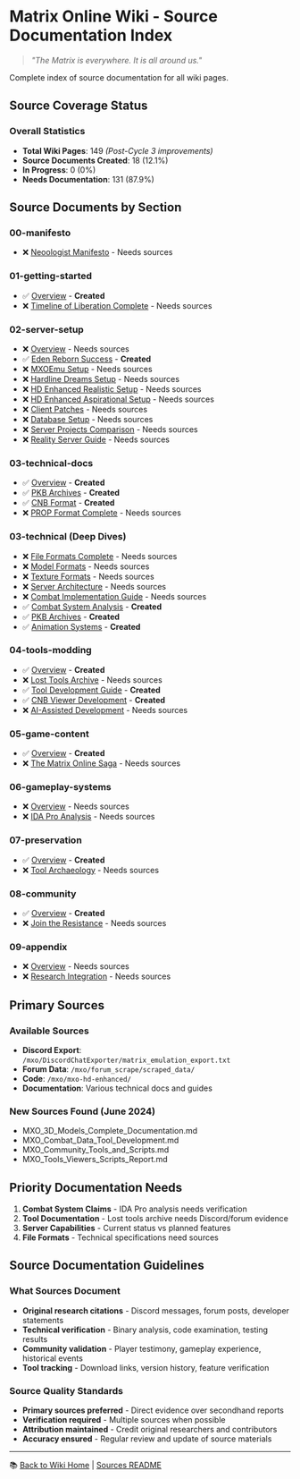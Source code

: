 # Matrix Online Wiki - Source Documentation Index

> *"The Matrix is everywhere. It is all around us."*

Complete index of source documentation for all wiki pages.

## Source Coverage Status

### Overall Statistics
- **Total Wiki Pages**: 149 *(Post-Cycle 3 improvements)*
- **Source Documents Created**: 18 (12.1%)
- **In Progress**: 0 (0%)
- **Needs Documentation**: 131 (87.9%)

## Source Documents by Section

### 00-manifesto
- ❌ [Neoologist Manifesto](00-manifesto/neoologist-manifesto-sources.md) - Needs sources

### 01-getting-started
- ✅ [Overview](01-getting-started/index-sources.md) - **Created**
- ❌ [Timeline of Liberation Complete](01-getting-started/timeline-liberation-complete-sources.md) - Needs sources

### 02-server-setup
- ❌ [Overview](02-server-setup/index-sources.md) - Needs sources
- ✅ [Eden Reborn Success](02-server-setup/eden-reborn-success-sources.md) - **Created**
- ❌ [MXOEmu Setup](02-server-setup/mxoemu-setup-sources.md) - Needs sources
- ❌ [Hardline Dreams Setup](02-server-setup/hardline-dreams-setup-sources.md) - Needs sources
- ❌ [HD Enhanced Realistic Setup](02-server-setup/hd-enhanced-realistic-setup-sources.md) - Needs sources
- ❌ [HD Enhanced Aspirational Setup](02-server-setup/hd-enhanced-aspirational-setup-sources.md) - Needs sources
- ❌ [Client Patches](02-server-setup/client-patches-sources.md) - Needs sources
- ❌ [Database Setup](02-server-setup/database-setup-sources.md) - Needs sources
- ❌ [Server Projects Comparison](02-server-setup/server-projects-comparison-sources.md) - Needs sources
- ❌ [Reality Server Guide](02-server-setup/reality-server-guide-sources.md) - Needs sources

### 03-technical-docs
- ✅ [Overview](03-technical/index-sources.md) - **Created**
- ✅ [PKB Archives](03-technical-docs/file-formats/pkb-archives-sources.md) - **Created**
- ✅ [CNB Format](03-technical-docs/file-formats/cnb-format-sources.md) - **Created**
- ❌ [PROP Format Complete](03-technical-docs/file-formats/prop-format-complete-sources.md) - Needs sources

### 03-technical (Deep Dives)
- ❌ [File Formats Complete](03-technical/file-formats-complete-sources.md) - Needs sources
- ❌ [Model Formats](03-technical/model-formats-sources.md) - Needs sources
- ❌ [Texture Formats](03-technical/texture-formats-sources.md) - Needs sources
- ❌ [Server Architecture](03-technical/server-architecture-sources.md) - Needs sources
- ❌ [Combat Implementation Guide](03-technical/combat-implementation-guide-sources.md) - Needs sources
- ✅ [Combat System Analysis](03-technical/combat-system-analysis-sources.md) - **Created**
- ✅ [PKB Archives](03-technical/pkb-archives-sources.md) - **Created**
- ✅ [Animation Systems](03-technical/animation-systems-sources.md) - **Created**

### 04-tools-modding
- ✅ [Overview](04-tools-modding/index-sources.md) - **Created**
- ❌ [Lost Tools Archive](04-tools-modding/lost-tools-archive-sources.md) - Needs sources
- ✅ [Tool Development Guide](04-tools-modding/tool-development-guide-sources.md) - **Created**
- ✅ [CNB Viewer Development](04-tools-modding/cnb-viewer-development-sources.md) - **Created**
- ❌ [AI-Assisted Development](04-tools-modding/ai-assisted-development-sources.md) - Needs sources

### 05-game-content
- ✅ [Overview](05-game-content/index-sources.md) - **Created**
- ❌ [The Matrix Online Saga](05-game-content/story/the-matrix-online-saga-sources.md) - Needs sources

### 06-gameplay-systems
- ❌ [Overview](06-gameplay-systems/index-sources.md) - Needs sources
- ❌ [IDA Pro Analysis](06-gameplay-systems/combat/ida-pro-analysis-sources.md) - Needs sources

### 07-preservation
- ✅ [Overview](07-preservation/index-sources.md) - **Created**
- ❌ [Tool Archaeology](07-preservation/tool-archaeology-sources.md) - Needs sources

### 08-community
- ✅ [Overview](08-community/index-sources.md) - **Created**
- ❌ [Join the Resistance](08-community/join-the-resistance-sources.md) - Needs sources

### 09-appendix
- ❌ [Overview](09-appendix/index-sources.md) - Needs sources
- ❌ [Research Integration](09-appendix/research-integration-summary-sources.md) - Needs sources

## Primary Sources

### Available Sources
- **Discord Export**: `/mxo/DiscordChatExporter/matrix_emulation_export.txt`
- **Forum Data**: `/mxo/forum_scrape/scraped_data/`
- **Code**: `/mxo/mxo-hd-enhanced/`
- **Documentation**: Various technical docs and guides

### New Sources Found (June 2024)
- MXO_3D_Models_Complete_Documentation.md
- MXO_Combat_Data_Tool_Development.md
- MXO_Community_Tools_and_Scripts.md
- MXO_Tools_Viewers_Scripts_Report.md

## Priority Documentation Needs

1. **Combat System Claims** - IDA Pro analysis needs verification
2. **Tool Documentation** - Lost tools archive needs Discord/forum evidence
3. **Server Capabilities** - Current status vs planned features
4. **File Formats** - Technical specifications need sources

## Source Documentation Guidelines

### What Sources Document
- **Original research citations** - Discord messages, forum posts, developer statements
- **Technical verification** - Binary analysis, code examination, testing results
- **Community validation** - Player testimony, gameplay experience, historical events
- **Tool tracking** - Download links, version history, feature verification

### Source Quality Standards
- **Primary sources preferred** - Direct evidence over secondhand reports
- **Verification required** - Multiple sources when possible
- **Attribution maintained** - Credit original researchers and contributors
- **Accuracy ensured** - Regular review and update of source materials

---

📚 [Back to Wiki Home](../index.md) | [Sources README](README.md)